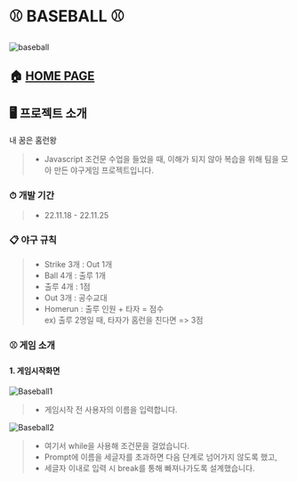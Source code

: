 # ⚾ BASEBALL ⚾
![baseball](https://user-images.githubusercontent.com/119985173/236123763-b54cada4-17d6-4acb-85c8-a30ce8fd79b0.PNG)

## 🏠 [HOME PAGE](http://hanyoko.dothome.co.kr/baseball)

## 🖥️ 프로젝트 소개
내 꿈은 홈런왕
> - Javascript 조건문 수업을 들었을 때, 이해가 되지 않아 복습을 위해 팀을 모아 만든 야구게임 프로젝트입니다. 

### ⏱ 개발 기간
> - 22.11.18 - 22.11.25

### 📋 야구 규칙
> - Strike 3개 : Out 1개
> - Ball 4개 : 출루 1개
> - 출루 4개 : 1점
> - Out 3개 : 공수교대
> - Homerun : 출루 인원 + 타자 = 점수<br/> ex) 출루 2명일 때, 타자가 홈런을 친다면 => 3점

### ⚾ 게임 소개
#### 1. 게임시작화면
![Baseball1](https://user-images.githubusercontent.com/119985173/236149422-e5222010-18b3-430a-9147-859ed616f3b5.PNG)
> - 게임시작 전 사용자의 이름을 입력합니다.

![Baseball2](https://user-images.githubusercontent.com/119985173/236149488-464d9b25-4ffe-4ab9-be96-13e2d061ef2e.PNG)
> - 여기서 while을 사용해 조건문을 걸었습니다.
> - Prompt에 이름을 세글자를 초과하면 다음 단계로 넘어가지 않도록 했고,
> - 세글자 이내로 입력 시 break를 통해 빠져나가도록 설계했습니다.
